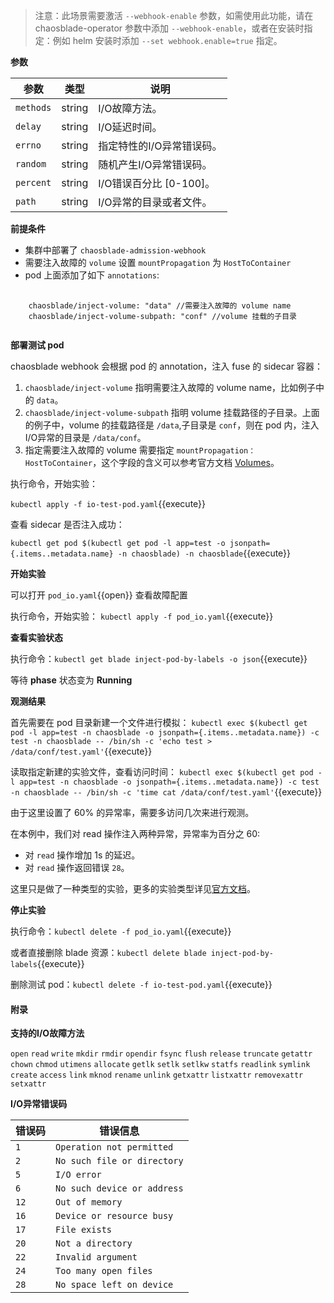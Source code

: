 >注意：此场景需要激活 `--webhook-enable` 参数，如需使用此功能，请在 chaosblade-operator 参数中添加 `--webhook-enable`，或者在安装时指定：例如 helm 安装时添加 `--set webhook.enable=true` 指定。

**参数**

| 参数 | 类型 | 说明 |
| --- | --- | --- |
| `methods` | string | I/O故障方法。 |
| `delay` | string | I/O延迟时间。 |
| `errno` | string | 指定特性的I/O异常错误码。 |
| `random` | string | 随机产生I/O异常错误码。 |
| `percent` | string | I/O错误百分比 [0-100]。 |
| `path` | string | I/O异常的目录或者文件。 |

**前提条件**

- 集群中部署了 `chaosblade-admission-webhook`
- 需要注入故障的 `volume` 设置 `mountPropagation` 为 `HostToContainer`
- pod 上面添加了如下 `annotations`:
<pre>
    <code class="yaml">
    chaosblade/inject-volume: "data" //需要注入故障的 volume name
    chaosblade/inject-volume-subpath: "conf" //volume 挂载的子目录
    </code>
</pre>

**部署测试 pod**

chaosblade webhook 会根据 pod 的 annotation，注入 fuse 的 sidecar 容器：

1. `chaosblade/inject-volume` 指明需要注入故障的 volume name，比如例子中的 `data`。
2. `chaosblade/inject-volume-subpath` 指明 volume 挂载路径的子目录。上面的例子中，volume 的挂载路径是 `/data`,子目录是 `conf`，则在 pod 内，注入I/O异常的目录是 `/data/conf`。
3. 指定需要注入故障的 volume 需要指定 `mountPropagation：HostToContainer`，这个字段的含义可以参考官方文档 [Volumes](https://kubernetes.io/docs/concepts/storage/volumes/#mount-propagation)。

执行命令，开始实验：

`kubectl apply -f io-test-pod.yaml`{{execute}}

查看 sidecar 是否注入成功：

`kubectl get pod $(kubectl get pod -l app=test -o jsonpath={.items..metadata.name} -n chaosblade) -n chaosblade`{{execute}}

**开始实验**

可以打开 `pod_io.yaml`{{open}} 查看故障配置

执行命令，开始实验：
`kubectl apply -f pod_io.yaml`{{execute}}

**查看实验状态**

执行命令：`kubectl get blade inject-pod-by-labels -o json`{{execute}}

等待 **phase** 状态变为 **Running**

**观测结果**

首先需要在 pod 目录新建一个文件进行模拟：
`kubectl exec $(kubectl get pod -l app=test -n chaosblade -o jsonpath={.items..metadata.name}) -c test -n chaosblade -- /bin/sh -c 'echo test > /data/conf/test.yaml'`{{execute}}

读取指定新建的实验文件，查看访问时间：
`kubectl exec $(kubectl get pod -l app=test -n chaosblade -o jsonpath={.items..metadata.name}) -c test -n chaosblade -- /bin/sh -c 'time cat /data/conf/test.yaml'`{{execute}}

由于这里设置了 60% 的异常率，需要多访问几次来进行观测。

在本例中，我们对 read 操作注入两种异常，异常率为百分之 60:

- 对 `read` 操作增加 1s 的延迟。
- 对 `read` 操作返回错误 `28`。

这里只是做了一种类型的实验，更多的实验类型详见[官方文档](https://chaosblade-io.gitbook.io/chaosblade-help-zh-cn/blade-create-k8s/blade-create-k8s-pod-io)。

**停止实验**

执行命令：`kubectl delete -f pod_io.yaml`{{execute}}

或者直接删除 blade 资源：`kubectl delete blade inject-pod-by-labels`{{execute}}

删除测试 pod：`kubectl delete -f io-test-pod.yaml`{{execute}}

#### 附录

**支持的I/O故障方法**

`open`
`read`
`write`
`mkdir`
`rmdir`
`opendir`
`fsync`
`flush`
`release`
`truncate`
`getattr`
`chown`
`chmod`
`utimens`
`allocate`
`getlk`
`setlk`
`setlkw`
`statfs`
`readlink`
`symlink`
`create`
`access`
`link`
`mknod`
`rename`
`unlink`
`getxattr`
`listxattr`
`removexattr`
`setxattr`

**I/O异常错误码**


| 错误码 | 错误信息|
| --- | --- |
| `1` | `Operation not permitted` |
| `2` | `No such file or directory` |
| `5` | `I/O error` |
| `6` | `No such device or address` |
| `12` | `Out of memory` |
| `16` | `Device or resource busy` |
| `17` | `File exists` |
| `20` | `Not a directory` |
| `22` | `Invalid argument` |
| `24` | `Too many open files` |
| `28` | `No space left on device` |
